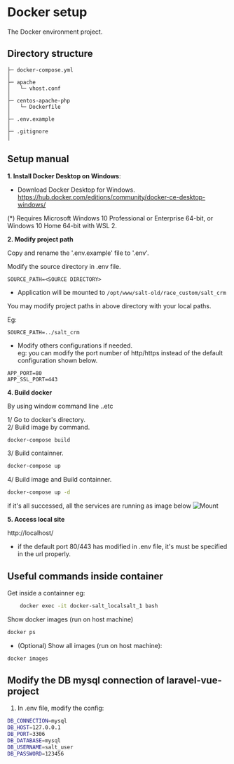 Docker setup
===============

The Docker environment project.

## Directory structure
```
├─ docker-compose.yml
│
├─ apache
│   └─ vhost.conf
│
├─ centos-apache-php
│   └─ Dockerfile
│
├─ .env.example
│
├─ .gitignore
│
```

## Setup manual
**1. Install Docker Desktop on Windows**:

- Download Docker Desktop for Windows. </br>
  https://hub.docker.com/editions/community/docker-ce-desktop-windows/

(*) Requires Microsoft Windows 10 Professional or Enterprise 64-bit, or Windows 10 Home 64-bit with WSL 2.

**2. Modify project path**

Copy and rename the '.env.example' file to '.env'.

Modify the source directory in .env file.
```
SOURCE_PATH=<SOURCE DIRECTORY>
```

- Application will be mounted to `/opt/www/salt-old/race_custom/salt_crm`
 
You may modify project paths <SOURCE DIRECTORY> in above directory with your local paths.

Eg:
```
SOURCE_PATH=../salt_crm
```

- Modify others configurations if needed.</br>
eg: you can modify the port number of http/https instead of the default configuration shown below.
```
APP_PORT=80
APP_SSL_PORT=443
```

**4. Build docker**

By using window command line ..etc<br />

1/ Go to docker's directory.<br />
2/ Build image by command.<br />
```bash
docker-compose build
```

3/ Build containner.																				
```bash
docker-compose up
```

4/ Build image and Build containner.																				
```bash
docker-compose up -d
```

if it's all successed, all the services are running as image below
![Mount](wiki/docker-desktop.JPG)

**5. Access local site**

http://localhost/

* if the default port 80/443 has modified in .env file, it's must be specified in the url properly.

## Useful commands inside container

Get inside a containner
eg:
```bash
    docker exec -it docker-salt_localsalt_1 bash
```

Show docker images (run on host machine)
```bash
docker ps
```									

- (Optional) Show all images (run on host machine):
```bash
docker images
```

## Modify the DB mysql connection of laravel-vue-project
1. In .env file, modify the config:
```bash
DB_CONNECTION=mysql
DB_HOST=127.0.0.1
DB_PORT=3306
DB_DATABASE=mysql
DB_USERNAME=salt_user
DB_PASSWORD=123456
```
